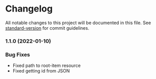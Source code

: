 # Changelog

All notable changes to this project will be documented in this file. See [standard-version](https://github.com/conventional-changelog/standard-version) for commit guidelines.

### 1.1.0 (2022-01-10)


### Bug Fixes

* Fixed path to root-item resource
* Fixed getting id from JSON